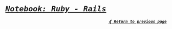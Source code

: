 [previous]: https://github.com/dreisss/notebook-ruby

# [**_`Notebook: Ruby - Rails`_**](#notebook-ruby---rails)

<div align="right">

[**_`❰ Return to previous page`_**][previous]

</div>
